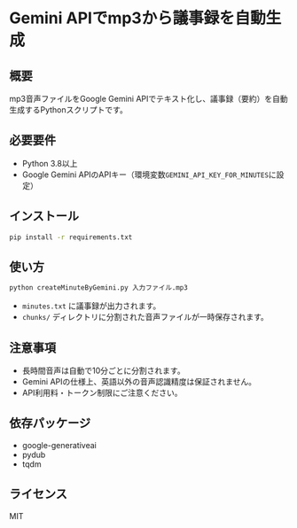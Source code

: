 # Gemini APIでmp3から議事録を自動生成

## 概要
mp3音声ファイルをGoogle Gemini APIでテキスト化し、議事録（要約）を自動生成するPythonスクリプトです。

## 必要要件
- Python 3.8以上
- Google Gemini APIのAPIキー（環境変数`GEMINI_API_KEY_FOR_MINUTES`に設定）

## インストール
```bash
pip install -r requirements.txt
```

## 使い方
```bash
python createMinuteByGemini.py 入力ファイル.mp3
```
- `minutes.txt` に議事録が出力されます。
- `chunks/` ディレクトリに分割された音声ファイルが一時保存されます。

## 注意事項
- 長時間音声は自動で10分ごとに分割されます。
- Gemini APIの仕様上、英語以外の音声認識精度は保証されません。
- API利用料・トークン制限にご注意ください。

## 依存パッケージ
- google-generativeai
- pydub
- tqdm

## ライセンス
MIT 